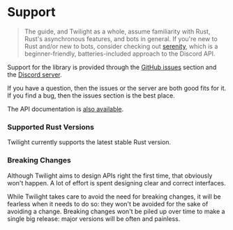 # Support

> The guide, and Twilight as a whole, assume familiarity with Rust, Rust's
> asynchronous features, and bots in general. If you're new to Rust and/or new
> to bots, consider checking out [serenity], which is a beginner-friendly,
> batteries-included approach to the Discord API.

Support for the library is provided through the [GitHub issues] section and the
[Discord server].

If you have a question, then the issues or the server are both good fits for it.
If you find a bug, then the issues section is the best place.

The API documentation is [also available][api docs].

### Supported Rust Versions

Twilight currently supports the latest stable Rust version.

### Breaking Changes

Although Twilight aims to design APIs right the first time, that obviously won't
happen. A lot of effort is spent designing clear and correct interfaces.

While Twilight takes care to avoid the need for breaking changes, it will be
fearless when it needs to do so: they won't be avoided for the sake of avoiding
a change. Breaking changes won't be piled up over time to make a single big
release: major versions will be often and painless.

[Discord server]: https://discord.gg/7jj8n7D
[GitHub issues]: https://github.com/twilight-rs/twilight/issues
[api docs]: https://api.twilight.rs
[serenity]: https://crates.io/crates/serenity
